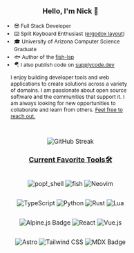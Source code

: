 <h3 align="center">Hello, I'm Nick 👋</h3> 
<div style="text-align: left; max-width: 60%; line-height: 1.5em;font-size: 9pt; margin-left: auto; margin-right: auto;">

- 😎 Full Stack Developer
- ⌨️ Split Keyboard Enthusiast ([ergodox layout](https://github.com/ndonfris/ergodox_settings.git))
- 🎓 University of Arizona Computer Science Graduate
- 🐟 Author of the [fish-lsp](https://github.com/ndonfris/fish-lsp)
- 🪂 I also publish code on [supplycode.dev](https://www.supplycode.dev)
</div>
<div style="font-size: 9pt; margin-right: auto; margin-left: auto; max-width: 55%;">

I enjoy building developer tools and web applications to create solutions across a variety of domains. 
I am passionate about open source software and the communities that support it.
I am always looking for new opportunities to collaborate and learn from others.
<a href="mailto:donfris.nick@gmail.com" align="center" style="margin-left: auto; margin-right: auto;">Feel free to reach out.</a>

</div>
<p align="center" style="padding-top: 2em">
  <img src="https://github-readme-streak-stats-tau-orpin.vercel.app?user=ndonfris&theme=transparent&exclude_days=Sun%2CSat" alt="GitHub Streak" />
  <!-- <img src="https://streak-stats.demolab.com?user=ndonfris&theme=transparent&exclude_days=Sun%2CSat" alt="GitHub Streak"/> -->
</p>

<h3 align="center"><ins>Current Favorite Tools🛠️</ins></h3>
<div style="display: flex; justify-content: space-between; flex-direction: column; text-wrap: no-wrap;" align="center">

![pop!_shell](https://img.shields.io/badge/pop!__shell-48B9C7?style=for-the-badge&logo=Linux&logoColor=white)
![fish](https://img.shields.io/badge/fish-black?style=for-the-badge&logo=firefish&color=7b81d1&logoColor=white)
![Neovim](https://img.shields.io/badge/NeoVim-black.svg?&style=for-the-badge&logo=neovim&logoColor=white)
<!--![GNU Bash Badge](https://img.shields.io/badge/GNU%20Bash-4EAA25?logo=gnubash&color=1e2132&logoColor=white&style=for-the-badge)-->
<!--![vim](https://img.shields.io/badge/Vim-black?style=for-the-badge&logo=vim&logoColor=white&color=black)-->

![TypeScript](https://img.shields.io/badge/typescript-%23007ACC.svg?style=for-the-badge&logo=typescript&logoColor=white)
![Python](https://img.shields.io/badge/Python-%2314354C.svg?style=for-the-badge&logo=python&logoColor=white)
![Rust](https://img.shields.io/badge/Rust-%23000000.svg?style=for-the-badge&logo=rust&logoColor=white)
![Lua](https://img.shields.io/badge/Lua-%232C2D72.svg?style=for-the-badge&logo=lua&logoColor=white)

![Alpine.js Badge](https://img.shields.io/badge/Alpine.js-8BC0D0?logo=alpinedotjs&logoColor=fff&style=for-the-badge)
![React](https://img.shields.io/badge/React-%2320232a.svg?style=for-the-badge&logo=react&logoColor=%2361DAFB)
![Vue.js](https://img.shields.io/badge/Vue.js-%2335495e.svg?style=for-the-badge&logo=vue.js&logoColor=%4FC08D)
<!-- ![Next.js](https://img.shields.io/badge/next.js-%23000000.svg?style=for-the-badge&logo=next.js&logoColor=white) -->

![Astro](https://img.shields.io/badge/astro-%232C2052.svg?style=for-the-badge&logo=astro&logoColor=white)
![Tailwind CSS](https://img.shields.io/badge/tailwindcss-%2338B2AC.svg?style=for-the-badge&logo=tailwind-css&logoColor=white)
![MDX Badge](https://img.shields.io/badge/MDX-1B1F24?logo=mdx&logoColor=fff&style=for-the-badge)

</div>

<!-- > This list does NOT include all tools I have used or am familiar with -->

<!-- ![Linux](https://img.shields.io/badge/OS-Linux?&style=for-the-badge?&logo=linux&logoColor=white) -->
<!-- ![Pop!_OS Badge](https://img.shields.io/badge/Pop!__OS-48B9C7?logo=popos&logoColor=fff) -->
<!-- ![ wm - fish ](https://img.shields.io/static/v1?label=shell&message=fish&color=2ea44f&logo=gnometerminal) -->
<!-- ![Shell Script](https://img.shields.io/badge/shell-fish-%23121011.svg?&color=blue&logo=gnu-bash&logoColor=white) -->
<!-- ![Pop!\_OS](https://img.shields.io/static/v1?label=&message=pop!_os&color=7b81d1&logo=Pop!_OS&logoColor=white) -->
<!-- ![NodeJS](https://img.shields.io/badge/node.js-6DA55F?style=for-the-badge&logo=node.js&logoColor=white) -->
<!-- ![CSS3](https://img.shields.io/badge/CSS3-%231572B6.svg?style=for-the-badge&logo=css3&logoColor=white) -->
<!-- ![HTML5](https://img.shields.io/badge/HTML5-%23E34F26.svg?style=for-the-badge&logo=html5&logoColor=white) -->
<!-- ![Sass](https://img.shields.io/badge/Sass-%23CC6699.svg?style=for-the-badge&logo=sass&logoColor=white) -->
<!-- ![MDX](https://img.shields.io/badge/MDX-%23F9AC00.svg?style=for-the-badge&logo=mdx&logoColor=white) -->
<!---->
<!---->
<!-- ![Express.js](https://img.shields.io/badge/express.js-%23404d59.svg?style=for-the-badge&logo=express&logoColor=%2361DAFB) -->
<!-- ![GraphQL](https://img.shields.io/badge/GraphQL-%23E10098.svg?style=for-the-badge&logo=graphql&logoColor=white) -->
<!-- ![Supabase](https://img.shields.io/badge/supabase-%2333CCFF.svg?style=for-the-badge&logo=supabase&logoColor=white) -->
<!-- ![MongoDB](https://img.shields.io/badge/MongoDB-%234ea94b.svg?style=for-the-badge&logo=mongodb&logoColor=white) -->
<!-- ![Postgres](https://img.shields.io/badge/postgres-%23316192.svg?style=for-the-badge&logo=postgresql&logoColor=white) -->
<!---->
<!-- [![Made with MongoDB](https://img.shields.io/badge/MongoDB-3-blue?logo=mongodb&logoColor=white)](https://www.mongodb.com/ "Go to MongoDB homepage") -->
<!---->
<!-- [![fish](https://img.shields.io/badge/fish-black?logo=firefish&logoColor=7b81d1&messsageColor=7b81d1)](https://fish-shell.com/ "go to fish") -->
<!-- [![bash](https://img.shields.io/badge/bash-black?logo=powerShell&logoColor=blue)](https://bash.com/ "go to bash") -->
<!-- [![Neovim](https://img.shields.io/badge/Neovim-black?logo=neovim&logoColor=blue)](https://neovim.io/ "Go to Neovim homepage") -->
<!-- [![vim](https://img.shields.io/badge/Vim-black?logo=vim&logoColor=green)](https://neovim.io/ "Go to Neovim homepage") -->
<!-- ![TypeScript Badge](https://img.shields.io/badge/TypeScript-3178C6?logo=typescript&logoColor=fff&style=flat) -->
<!-- [![TypeScript](https://img.shields.io/badge/TypeScript-black?logo=typescript&logoColor=white)](https://www.typescriptlang.org/ "Go to TypeScript homepage") -->
<!-- [![Astro](https://img.shields.io/badge/Astro-black?logo=astro&logoColor=white)](https://astro.build/ "Go to Astro homepage") -->
<!-- [![Express.js](https://img.shields.io/badge/Express.js-black?logo=express&logoColor=white)](https://expressjs.com/ "Go to Express.js homepage") -->
<!-- [![NodeJS](https://img.shields.io/badge/NodeJS-black?logo=node.js&logoColor=white)](https://nodejs.org/ "Go to NodeJS homepage") -->
<!-- [![MongoDB](https://img.shields.io/badge/MongoDB-black?logo=mongodb&logoColor=white)](https://www.mongodb.com/ "Go to MongoDB homepage") -->
<!-- [![Postgres](https://img.shields.io/badge/Postgres-black?logo=postgresql&logoColor=white)](https://www.postgresql.org/ "Go to Postgres homepage") -->
<!-- [![Made with MongoDB](https://img.shields.io/badge/MongoDB-3-blue?logo=mongodb&logoColor=white)](https://www.mongodb.com/ "Go to MongoDB homepage") -->
<!-- [![Hosted with GH Pages](https://img.shields.io/badge/Hosted_with-GitHub_Pages-blue?logo=github&logoColor=white)](https://pages.github.com/ "Go to GitHub Pages homepage") -->
<!---->
<!-- [![fish](https://img.shields.io/badge/fish-black?logo=powerShell&logoColor=white)](https://fish-shell.com/ "go to fish") -->
<!-- [![bash](https://img.shields.io/badge/bash-black?logo=powerShell&logoColor=blue)]() -->
<!-- [![Neovim](https://img.shields.io/badge/Neovim-black?logo=neovim&logoColor=white)](https://neovim.io/ "Go to Neovim homepage") -->
<!-- [![TypeScript](https -->
<!---->
<!-- [![Hosted with GH Pages](https://img.shields.io/badge/Hosted_with-GitHub_Pages-blue?logo=github&logoColor=white)](https://pages.github.com/ "Go to GitHub Pages homepage") -->
<!--
**ndonfris/ndonfris** is a ✨ _special_ ✨ repository because its `README.md` (this file) appears on your GitHub profile.

Here are some ideas to get you started:

- 🔭 I’m currently working on ...
- 🌱 I’m currently learning ...
- 👯 I’m looking to collaborate on ...
- 🤔 I’m looking for help with ...
- 💬 Ask me about ...
- 📫 How to reach me: ...
- 😄 Pronouns: ...
- ⚡ Fun fact: ...
-->
